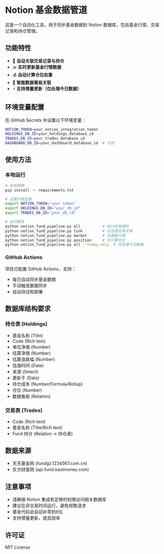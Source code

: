 # Notion 基金数据管道

这是一个自动化工具，用于同步基金数据到 Notion 数据库，包括基金行情、交易记录和持仓管理。

## 功能特性

- 🔗 **自动关联交易记录与持仓**
- 📊 **实时更新基金行情数据**
- 💰 **自动计算仓位权重**
- 🎯 **智能数据看板关联**
- ⚡ **支持增量更新（仅处理今日数据）**

## 环境变量配置

在 GitHub Secrets 中设置以下环境变量：

```bash
NOTION_TOKEN=your_notion_integration_token
HOLDINGS_DB_ID=your_holdings_database_id
TRADES_DB_ID=your_trades_database_id
DASHBOARD_DB_ID=your_dashboard_database_id  # 可选
```

## 使用方法

### 本地运行

```bash
# 安装依赖
pip install -r requirements.txt

# 设置环境变量
export NOTION_TOKEN="your_token"
export HOLDINGS_DB_ID="your_db_id"
export TRADES_DB_ID="your_db_id"

# 运行脚本
python notion_fund_pipeline.py all          # 执行所有操作
python notion_fund_pipeline.py link         # 仅处理交易关联
python notion_fund_pipeline.py market       # 仅更新行情
python notion_fund_pipeline.py position     # 仅计算仓位
python notion_fund_pipeline.py all --today-only  # 仅处理今日数据
```

### GitHub Actions

项目已配置 GitHub Actions，支持：

- 每日自动同步基金数据
- 手动触发数据同步
- 自动测试和部署

## 数据库结构要求

### 持仓表 (Holdings)
- 基金名称 (Title)
- Code (Rich text)
- 单位净值 (Number)
- 估算净值 (Number)
- 估算涨跌幅 (Number)
- 估值时间 (Date)
- 来源 (Select)
- 更新于 (Date)
- 持仓成本 (Number/Formula/Rollup)
- 仓位 (Number)
- 数据看板 (Relation)

### 交易表 (Trades)
- Code (Rich text)
- 基金名称 (Title/Rich text)
- Fund 持仓 (Relation → 持仓表)

## 数据来源

- 天天基金网 (fundgz.1234567.com.cn)
- 东方财富网 (api.fund.eastmoney.com)

## 注意事项

- 请确保 Notion 集成有足够的权限访问相关数据库
- 建议在非交易时间运行，避免频繁请求
- 基金代码会自动补零到6位
- 支持增量更新，提高效率

## 许可证

MIT License

